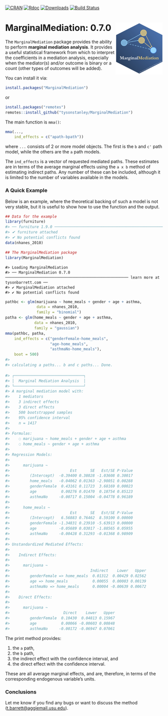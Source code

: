 
<!-- README.md is generated from README.Rmd. Please edit that file -->

[![CRAN](https://www.r-pkg.org/badges/version/MarginalMediation)](https://www.r-pkg.org/badges/version/MarginalMediation)
[![Rdoc](http://www.rdocumentation.org/badges/version/MarginalMediation)](http://www.rdocumentation.org/packages/MarginalMediation)
[![Downloads](http://cranlogs.r-pkg.org/badges/grand-total/MarginalMediation)](https://cranlogs.r-pkg.org/badges/grand-total/MarginalMediation)
[![Build
Status](https://travis-ci.org/TysonStanley/MarginalMediation.svg?branch=master)](https://travis-ci.org/TysonStanley/MarginalMediation)

# MarginalMediation: 0.7.0 <img src="man/figures/mma_hex.jpg" align="right" width="30%" height="30%"/>

The `MarginalMediation` package provides the ability to perform
**marginal mediation analysis**. It provides a useful statistical
framework from which to interpret the coefficients in a mediation
analysis, especially when the mediator(s) and/or outcome is binary or a
count (other types of outcomes will be added).

You can install it via:

``` r
install.packages("MarginalMediation")
```

or

``` r
install.packages("remotes")
remotes::install_github("tysonstanley/MarginalMediation")
```

The main function is `mma()`:

``` r
mma(...,
    ind_effects = c("apath-bpath"))
```

where `...` consists of 2 or more model objects. The first is the `b`
and `c'` path model, while the others are the `a` path models.

The `ind_effects` is a vector of requested mediated paths. These
estimates are in terms of the average marginal effects using the `a x b`
method of estimating indirect paths. Any number of these can be
included, although it is limited to the number of variables available in
the models.

### A Quick Example

Below is an example, where the theoretical backing of such a model is
not very stable, but it is useful to show how to use the function and
the output.

``` r
## Data for the example
library(furniture)
#> ── furniture 1.9.0 ─────────────────────────────────────────────────────────────── learn more at tysonbarrett.com ──
#> ✔ furniture attached
#> ✔ No potential conflicts found
data(nhanes_2010)
```

``` r
## The MarginalMediation package
library(MarginalMediation)
```

    #> Loading MarginalMediation
    #> ── MarginalMediation 0.7.0 ─────────────────────────────────────────────────────── learn more at tysonbarrett.com ──
    #> ✔ MarginalMediation attached
    #> ✔ No potential conflicts found

``` r
pathbc <- glm(marijuana ~ home_meals + gender + age + asthma, 
              data = nhanes_2010, 
              family = "binomial")
patha <- glm(home_meals ~ gender + age + asthma,
             data = nhanes_2010, 
             family = "gaussian")
mma(pathbc, patha,
    ind_effects = c("genderFemale-home_meals",
                    "age-home_meals",
                    "asthmaNo-home_meals"),
    boot = 500)
#> 
#> calculating a paths... b and c paths... Done.
                                                                                 
#> ┌───────────────────────────────┐
#> │  Marginal Mediation Analysis  │
#> └───────────────────────────────┘
#> A marginal mediation model with:
#>    1 mediators
#>    3 indirect effects
#>    3 direct effects
#>    500 bootstrapped samples
#>    95% confidence interval
#>    n = 1417 
#> 
#> Formulas:
#>    ◌ marijuana ~ home_meals + gender + age + asthma
#>    ◌ home_meals ~ gender + age + asthma 
#> 
#> Regression Models: 
#> 
#>      marijuana ~ 
#>                           Est      SE   Est/SE P-Value
#>         (Intercept)  -0.39400 0.38028 -1.03608 0.30017
#>         home_meals   -0.04062 0.01363 -2.98051 0.00288
#>         genderFemale  0.43161 0.11723  3.68169 0.00023
#>         age           0.00276 0.01470  0.18754 0.85123
#>         asthmaNo     -0.00717 0.15004 -0.04778 0.96189
#> 
#>      home_meals ~ 
#>                           Est      SE   Est/SE P-Value
#>         (Intercept)   6.56883 0.76462  8.59100 0.00000
#>         genderFemale -1.34831 0.23910 -5.63913 0.00000
#>         age          -0.05689 0.03017 -1.88565 0.05955
#>         asthmaNo     -0.00428 0.31293 -0.01368 0.98909
#> 
#> Unstandardized Mediated Effects: 
#> 
#>    Indirect Effects: 
#> 
#>      marijuana ~ 
#>                                    Indirect    Lower   Upper
#>         genderFemale => home_meals  0.01312  0.00429 0.02562
#>         age => home_meals           0.00055  0.00003 0.00139
#>         asthmaNo => home_meals      0.00004 -0.00639 0.00672
#> 
#>    Direct Effects: 
#> 
#>      marijuana ~ 
#>                        Direct    Lower   Upper
#>         genderFemale  0.10430  0.04813 0.15967
#>         age           0.00066 -0.00603 0.00848
#>         asthmaNo     -0.00172 -0.06947 0.07061
```

The print method provides:

1.  the `a` path,
2.  the `b` path,
3.  the indirect effect with the confidence interval, and
4.  the direct effect with the confidence interval.

These are all average marginal effects, and are, therefore, in terms of
the corresponding endogenous variable’s units.

### Conclusions

Let me know if you find any bugs or want to discuss the method
(<t.barrett@aggiemail.usu.edu>).
